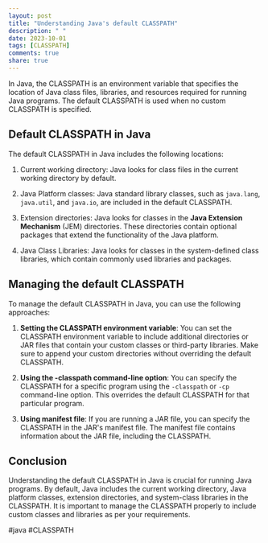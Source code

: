 ```yaml
---
layout: post
title: "Understanding Java's default CLASSPATH"
description: " "
date: 2023-10-01
tags: [CLASSPATH]
comments: true
share: true
---
```


In Java, the CLASSPATH is an environment variable that specifies the location of Java class files, libraries, and resources required for running Java programs. The default CLASSPATH is used when no custom CLASSPATH is specified.

## Default CLASSPATH in Java

The default CLASSPATH in Java includes the following locations:

1. Current working directory: Java looks for class files in the current working directory by default.

2. Java Platform classes: Java standard library classes, such as `java.lang`, `java.util`, and `java.io`, are included in the default CLASSPATH.

3. Extension directories: Java looks for classes in the **Java Extension Mechanism** (JEM) directories. These directories contain optional packages that extend the functionality of the Java platform.

4. Java Class Libraries: Java looks for classes in the system-defined class libraries, which contain commonly used libraries and packages.

## Managing the default CLASSPATH

To manage the default CLASSPATH in Java, you can use the following approaches:

1. **Setting the CLASSPATH environment variable**: You can set the CLASSPATH environment variable to include additional directories or JAR files that contain your custom classes or third-party libraries. Make sure to append your custom directories without overriding the default CLASSPATH.

2. **Using the -classpath command-line option**: You can specify the CLASSPATH for a specific program using the `-classpath` or `-cp` command-line option. This overrides the default CLASSPATH for that particular program.

3. **Using manifest file**: If you are running a JAR file, you can specify the CLASSPATH in the JAR's manifest file. The manifest file contains information about the JAR file, including the CLASSPATH.

## Conclusion

Understanding the default CLASSPATH in Java is crucial for running Java programs. By default, Java includes the current working directory, Java platform classes, extension directories, and system-class libraries in the CLASSPATH. It is important to manage the CLASSPATH properly to include custom classes and libraries as per your requirements.

#java #CLASSPATH